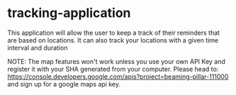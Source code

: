 # tracking-application
This application will allow the user to keep a track of their reminders that are based on locations. It can also track your locations with a given time interval and duration

NOTE: The map features won't work unless you use your own API Key and register it with your SHA generated from your computer.
Please head to:
https://console.developers.google.com/apis?project=beaming-pillar-111000 and sign up for a google maps api key.
